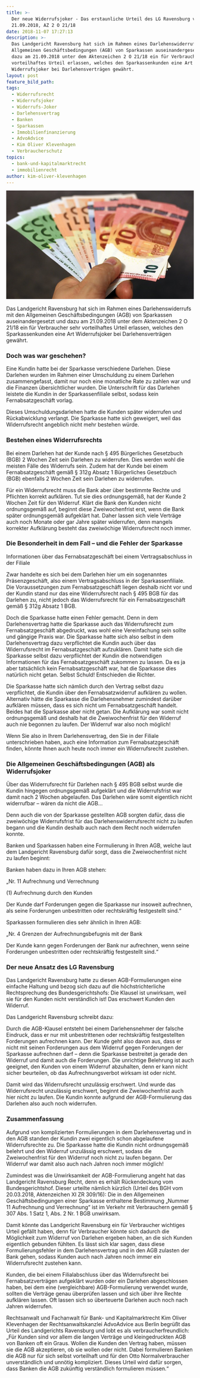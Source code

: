 ```yaml
---
title: >-
  Der neue Widerrufsjoker - Das erstaunliche Urteil des LG Ravensburg vom
  21.09.2018, AZ 2 O 21/18
date: 2018-11-07 17:27:13
description: >-
  Das Landgericht Ravensburg hat sich im Rahmen eines Darlehenswiderrufs mit den
  Allgemeinen Geschäftsbedingungen (AGB) von Sparkassen auseinandergesetzt und
  dazu am 21.09.2018 unter dem Aktenzeichen 2 O 21/18 ein für Verbraucher sehr
  vorteilhaftes Urteil erlassen, welches den Sparkassenkunden eine Art
  Widerrufsjoker bei Darlehensverträgen gewährt.
layout: post
feature_bild_path:
tags:
  - Widerrufsrecht
  - Widerrufsjoker
  - Widerrufs-Joker
  - Darlehensvertrag
  - Banken
  - Sparkassen
  - Immobilienfinanzierung
  - AdvoAdvice
  - Kim Oliver Klevenhagen
  - Verbraucherschutz
topics:
  - bank-und-kapitalmarktrecht
  - immobilienrecht
author: kim-oliver-klevenhagen
---
```


![](/uploads/money-1005464-640-1.jpg)

Das Landgericht Ravensburg hat sich im Rahmen eines Darlehenswiderrufs mit den Allgemeinen Geschäftsbedingungen (AGB) von Sparkassen auseinandergesetzt und dazu am 21.09.2018 unter dem Aktenzeichen 2 O 21/18 ein für Verbraucher sehr vorteilhaftes Urteil erlassen, welches den Sparkassenkunden eine Art Widerrufsjoker bei Darlehensverträgen gewährt.

### Doch was war geschehen?

Eine Kundin hatte bei der Sparkasse verschiedene Darlehen. Diese Darlehen wurden im Rahmen einer Umschuldung zu einem Darlehen zusammengefasst, damit nur noch eine monatliche Rate zu zahlen war und die Finanzen übersichtlicher wurden. Die Unterschrift für das Darlehen leistete die Kundin in der Sparkassenfiliale selbst, sodass kein Fernabsatzgeschäft vorlag.

Dieses Umschuldungsdarlehen hatte die Kunden später widerrufen und Rückabwicklung verlangt. Die Sparkasse hatte sich geweigert, weil das Widerrufsrecht angeblich nicht mehr bestehen würde.

### Bestehen eines Widerrufsrechts

Bei einem Darlehen hat der Kunde nach § 495 Bürgerliches Gesetzbuch (BGB) 2 Wochen Zeit sein Darlehen zu widerrufen. Dies werden wohl die meisten Fälle des Widerrufs sein. Zudem hat der Kunde bei einem Fernabsatzgeschäft gemäß § 312g Absatz 1 Bürgerliches Gesetzbuch  (BGB) ebenfalls 2 Wochen Zeit sein Darlehen zu widerrufen.

Für ein Widerrufsrecht muss die Bank aber über bestimmte Rechte und Pflichten korrekt aufklären. Tut sie dies ordnungsgemäß, hat der Kunde 2 Wochen Zeit für den Widerruf. Klärt die Bank den Kunden nicht ordnungsgemäß auf, beginnt diese Zweiwochenfrist erst, wenn die Bank später ordnungsgemäß aufgeklärt hat. Daher lassen sich viele Verträge auch noch Monate oder gar Jahre später widerrufen, denn mangels korrekter Aufklärung besteht das zweiwöchige Widerrufsrecht noch immer.

### Die Besonderheit in dem Fall – und die Fehler der Sparkasse

Informationen über das Fernabsatzgeschäft bei einem Vertragsabschluss in der Filiale

Zwar handelte es sich bei dem Darlehen hier um ein sogenanntes Präsenzgeschäft, also einem Vertragsabschluss in der Sparkassenfiliale. Die Voraussetzungen zum Fernabsatzgeschäft liegen deshalb nicht vor und der Kundin stand nur das eine Widerrufsrecht nach § 495 BGB für das Darlehen zu, nicht jedoch das Widerrufsrecht für ein Fernabsatzgeschäft gemäß § 312g Absatz 1 BGB.

Doch die Sparkasse hatte einen Fehler gemacht. Denn in dem Darlehensvertrag hatte die Sparkasse auch das Widerrufsrecht zum Fernabsatzgeschäft abgedruckt, was wohl eine Vereinfachung sein sollte und gängige Praxis war. Die Sparkasse hatte sich also selbst in dem Darlehensvertrag dazu verpflichtet die Kundin auch über das Widerrufsrecht im Fernabsatzgeschäft aufzuklären. Damit hatte sich die Sparkasse selbst dazu verpflichtet der Kundin die notwendigen Informationen für das Fernabsatzgeschäft zukommen zu lassen. Da es ja aber tatsächlich kein Fernabsatzgeschäft war, hat die Sparkasse dies natürlich nicht getan. Selbst Schuld! Entschieden die Richter.

Die Sparkasse hatte sich nämlich durch den Vertrag selbst dazu verpflichtet, die Kundin über den Fernabsatzwiderruf aufklären zu wollen. Alternativ hätte die Sparkasse die Darlehensnehmer zumindest darüber aufklären müssen, dass es sich nicht um Fernabsatzgeschäft handelt. Beides hat die Sparkasse aber nicht getan. Die Aufklärung war somit nicht ordnungsgemäß und deshalb hat die Zweiwochenfrist für den Widerruf auch nie begonnen zu laufen. Der Widerruf war also noch möglich!

Wenn Sie also in Ihrem Darlehensvertrag, den Sie in der Filiale unterschrieben haben, auch eine Information zum Fernabsatzgeschäft finden, könnte Ihnen auch heute noch immer ein Widerrufsrecht zustehen.

### Die Allgemeinen Geschäftsbedingungen (AGB) als Widerrufsjoker

Über das Widerrufsrecht für Darlehen nach § 495 BGB selbst wurde die Kundin hingegen ordnungsgemäß aufgeklärt und die Widerrufsfrist war damit nach 2 Wochen abgelaufen. Das Darlehen wäre somit eigentlich nicht widerrufbar – wären da nicht die AGB…

Denn auch die von der Sparkasse gestellten AGB sorgten dafür, dass die zweiwöchige Widerrufsfrist für das Darlehenswiderrufsrecht nicht zu laufen begann und die Kundin deshalb auch nach dem Recht noch widerrufen konnte.

Banken und Sparkassen haben eine Formulierung in Ihren AGB, welche laut dem Landgericht Ravensburg dafür sorgt, dass die Zweiwochenfrist nicht zu laufen beginnt:

Banken haben dazu in Ihren AGB stehen:

„Nr. 11 Aufrechnung und Verrechnung

(1) Aufrechnung durch den Kunden

Der Kunde darf Forderungen gegen die Sparkasse nur insoweit aufrechnen, als seine Forderungen unbestritten oder rechtskräftig festgestellt sind.“

Sparkassen formulieren dies sehr ähnlich in Ihren AGB:

„Nr. 4 Grenzen der Aufrechnungsbefugnis mit der Bank

Der Kunde kann gegen Forderungen der Bank nur aufrechnen, wenn seine Forderungen unbestritten oder rechtskräftig festgestellt sind.“

### Der neue Ansatz des LG Ravensburg

Das Landgericht Ravensburg hatte zu diesen AGB-Formulierungen eine einfache Haltung und bezog sich dazu auf die höchstrichterliche Rechtsprechung des Bundesgerichtshofs: Die Klausel ist unwirksam, weil sie für den Kunden nicht verständlich ist! Das erschwert Kunden den Widerruf.

Das Landgericht Ravensburg schreibt dazu:

Durch die AGB-Klausel entsteht bei einem Darlehensnehmer der falsche Eindruck, dass er nur mit unbestrittenen oder rechtskräftig festgestellten Forderungen aufrechnen kann. Der Kunde geht also davon aus, dass er nicht mit seinen Forderungen aus dem Widerruf gegen Forderungen der Sparkasse aufrechnen darf – denn die Sparkasse bestreitet ja gerade den Widerruf und damit auch die Forderungen. Die unrichtige Belehrung ist auch geeignet, den Kunden von einem Widerruf abzuhalten, denn er kann nicht sicher beurteilen, ob das Aufrechnungsverbot wirksam ist oder nicht.

Damit wird das Widerrufsrecht unzulässig erschwert. Und wurde das Widerrufsrecht unzulässig erschwert, beginnt die Zweiwochenfrist auch hier nicht zu laufen. Die Kundin konnte aufgrund der AGB-Formulierung das Darlehen also auch noch widerrufen.

### Zusammenfassung

Aufgrund von komplizierten Formulierungen in dem Darlehensvertag und in den AGB standen der Kundin zwei eigentlich schon abgelaufene Widerrufsrechte zu. Die Sparkasse hatte die Kundin nicht ordnungsgemäß belehrt und den Widerruf unzulässig erschwert, sodass die Zweiwochenfrist für den Widerruf noch nicht zu laufen begann. Der Widerruf war damit also auch nach Jahren noch immer möglich!

Zumindest was die Unwirksamkeit der AGB-Formulierung angeht hat das Landgericht Ravensburg Recht, denn es erhält Rückendeckung vom Bundesgerichtshof. Dieser urteilte nämlich kürzlich (Urteil des BGH vom 20.03.2018, Aktenzeichen XI ZR 309/16): Die in den Allgemeinen Geschäftsbedingungen einer Sparkasse enthaltene Bestimmung „Nummer 11 Aufrechnung und Verrechnung“ ist im Verkehr mit Verbrauchern gemäß § 307 Abs. 1 Satz 1, Abs. 2 Nr. 1 BGB unwirksam.

Damit könnte das Landgericht Ravensburg ein für Verbraucher wichtiges Urteil gefällt haben, denn für Verbraucher könnte sich dadurch die Möglichkeit zum Widerruf von Darlehen ergeben haben, an die sich Kunden eigentlich gebunden fühlten. Es lässt sich klar sagen, dass diese Formulierungsfehler in dem Darlehensvertrag und in den AGB zulasten der Bank gehen, sodass Kunden auch nach Jahren noch immer ein Widerrufsrecht zustehen kann.

Kunden, die bei einem Filialabschluss über das Widerrufsrecht bei Fernabsatzverträgen aufgeklärt wurden oder ein Darlehen abgeschlossen haben, bei dem eine (vergleichbare) AGB-Formulierung verwendet wurde, sollten die Verträge genau überprüfen lassen und sich über ihre Rechte aufklären lassen. Oft lassen sich so überteuerte Darlehen auch noch nach Jahren widerrufen.

Rechtsanwalt und Fachanwalt für Bank- und Kapitalmarktrecht Kim Oliver Klevenhagen der Rechtsanwaltskanzlei AdvoAdvice aus Berlin begrüßt das Urteil des Landgerichts Ravensburg und lobt es als verbraucherfreundlich: „Für Kunden sind vor allem die langen Verträge und kleingedruckten AGB von Banken oft ein Graus. Wollen die Kunden den Vertrag haben, müssen sie die AGB akzeptieren, ob sie wollen oder nicht. Dabei formulieren Banken die AGB nur für sich selbst vorteilhaft und für den Otto Normalverbraucher unverständlich und unnötig kompliziert. Dieses Urteil wird dafür sorgen,  dass Banken die AGB zukünftig verständlich formulieren müssen.“